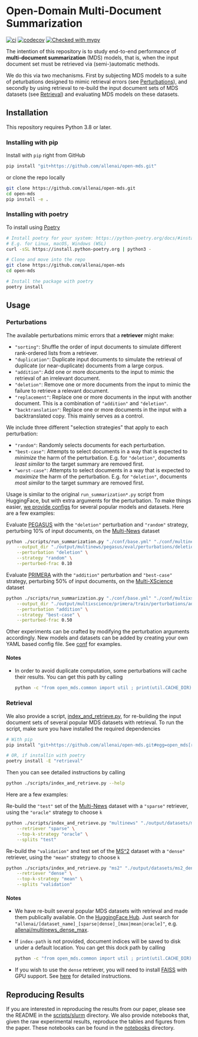 # Open-Domain Multi-Document Summarization

[![ci](https://github.com/allenai/open-mds/actions/workflows/ci.yml/badge.svg)](https://github.com/allenai/open-mds/actions/workflows/ci.yml)
[![codecov](https://codecov.io/gh/allenai/open-mds/branch/main/graph/badge.svg?token=YTQEI2VMSA)](https://codecov.io/gh/allenai/open-mds)
[![Checked with mypy](http://www.mypy-lang.org/static/mypy_badge.svg)](http://mypy-lang.org/)

The intention of this repository is to study end-to-end performance of __multi-document summarization__ (MDS) models, that is, when the input document set must be retrieved via (semi-)automatic methods.

We do this via two mechanisms. First by subjecting MDS models to a suite of peturbations designed to mimic retrieval errors (see [Perturbations](#perturbations)), and secondly by using retrieval to re-build the input document sets of MDS datasets (see [Retrieval](#retrieval)) and evaluating MDS models on these datasets.

## Installation

This repository requires Python 3.8 or later.

### Installing with pip

Install with `pip` right from GitHub

```bash
pip install "git+https://github.com/allenai/open-mds.git"
```

or clone the repo locally

```bash
git clone https://github.com/allenai/open-mds.git
cd open-mds
pip install -e .
```

### Installing with poetry

To install using [Poetry](https://python-poetry.org/)

```bash
# Install poetry for your system: https://python-poetry.org/docs/#installation
# E.g. for Linux, macOS, Windows (WSL)
curl -sSL https://install.python-poetry.org | python3 -

# Clone and move into the repo
git clone https://github.com/allenai/open-mds
cd open-mds

# Install the package with poetry
poetry install
```

## Usage

### Perturbations

The available perturbations mimic errors that a __retriever__ might make:

- `"sorting"`: Shuffle the order of input documents to simulate different rank-ordered lists from a retriever.
- `"duplication"`: Duplicate input documents to simulate the retrieval of duplicate (or near-duplicate) documents from a large corpus.
- `"addition"`: Add one or more documents to the input to mimic the retrieval of an irrelevant document. 
- `"deletion"`: Remove one or more documents from the input to mimic the failure to retrieve a relevant document.
- `"replacement"`: Replace one or more documents in the input with another document. This is a combination of `"addition"` and `"deletion"`.
- `"backtranslation"`: Replace one or more documents in the input with a backtranslated copy. This mainly serves as a control.

We include three different "selection strategies" that apply to each perturbation:

- `"random"`: Randomly selects documents for each perturbation.
- `"best-case"`: Attempts to select documents in a way that is expected to _minimize_ the harm of the perturbation. E.g. for `"deletion"`, documents _least similar_ to the target summary are removed first.
- `"worst-case"`: Attempts to select documents in a way that is expected to _maximize_ the harm of the perturbation. E.g. for `"deletion"`, documents _most similar_ to the target summary are removed first.

Usage is similar to the original `run_summarization*.py` script from HuggingFace, but with extra arguments for the perturbation. To make things easier, [we provide configs](./conf) for several popular models and datasets. Here are a few examples:

Evaluate [PEGASUS](https://arxiv.org/abs/1912.08777) with the `"deletion"` perturbation and `"random"` strategy, perturbing 10% of input documents, on the [Multi-News](https://aclanthology.org/P19-1102/) dataset

```bash
python ./scripts/run_summarization.py "./conf/base.yml" "./conf/multinews/pegasus/eval.yml" \
    --output_dir "./output/multinews/pegasus/eval/perturbations/deletion/random/0.10" \
    --perturbation "deletion" \
    --strategy "random" \
    --perturbed-frac 0.10
```

Evaluate [PRIMERA](https://arxiv.org/abs/2110.08499) with the `"addition"` perturbation and `"best-case"` strategy, perturbing 50% of input documents, on the [Multi-XScience](https://aclanthology.org/2020.emnlp-main.648/) dataset

```bash
python ./scripts/run_summarization.py "./conf/base.yml" "./conf/multixscience/primera/train.yml" \
    --output_dir "./output/multixscience/primera/train/perturbations/addition/best-case/0.50" \
    --perturbation "addition" \
    --strategy "best-case" \
    --perturbed-frac 0.50
```

Other experiments can be crafted by modifying the perturbation arguments accordingly. New models and datasets can be added by creating your own YAML based config file. See [conf](conf) for examples.

#### Notes

- In order to avoid duplicate computation, some perturbations will cache their results. You can get this path by calling

  ```bash
  python -c "from open_mds.common import util ; print(util.CACHE_DIR)"
  ```

### Retrieval

We also provide a script, [index_and_retrieve.py](./scripts/index_and_retrieve.py), for re-building the input document sets of several popular MDS datasets with retrieval. To run the script, make sure you have installed the required dependencies

```bash
# With pip
pip install "git+https://github.com/allenai/open-mds.git#egg=open_mds[retrieval]"

# OR, if installin with poetry
poetry install -E "retrieval"
```

Then you can see detailed instructions by calling

```bash
python ./scripts/index_and_retrieve.py --help
```

Here are a few examples:

Re-build the `"test"` set of the [Multi-News](https://aclanthology.org/P19-1102/) dataset with a `"sparse"` retriever, using the `"oracle"` strategy to choose `k`

```bash
python ./scripts/index_and_retrieve.py "multinews" "./output/datasets/multinews_sparse_oracle" \
    --retriever "sparse" \
    --top-k-strategy "oracle" \
    --splits "test"
```

Re-build the `"validation"` and test set of the [MS^2](https://aclanthology.org/2021.emnlp-main.594/) dataset with a `"dense"` retriever, using the `"mean"` strategy to choose `k`

```bash
python ./scripts/index_and_retrieve.py "ms2" "./output/datasets/ms2_dense_mean" \
    --retriever "dense" \
    --top-k-strategy "mean" \
    --splits "validation"
```

#### Notes

- We have re-built several popular MDS datasets with retrieval and made them publically available. On the [HuggingFace Hub](https://huggingface.co/). Just search for `"allenai/[dataset_name]_[sparse|dense]_[max|mean|oracle]"`, e.g. [allenai/multinews_dense_max](https://huggingface.co/datasets/allenai/multinews_dense_max).
- If `index-path` is not provided, document indices will be saved to disk under a default location. You can get this dock path by calling

  ```bash
  python -c "from open_mds.common import util ; print(util.CACHE_DIR)"
  ```

- If you wish to use the `dense` retriever, you will need to install [FAISS](https://github.com/facebookresearch/faiss) with GPU support. See [here](https://github.com/facebookresearch/faiss/blob/main/INSTALL.md) for detailed instructions.

## Reproducing Results

If you are interested in reproducing the results from our paper, please see the README in the [scripts/slurm](./scripts/slurm) directory. We also provide notebooks that, given the raw experimental results, reproduce the tables and figures from the paper. These notebooks can be found in the [notebooks](./notebooks) directory.